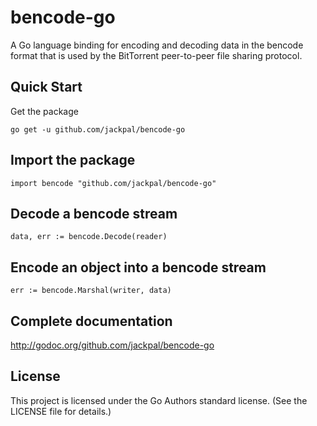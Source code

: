 bencode-go
==========

A Go language binding for encoding and decoding data in the bencode format that
is used by the BitTorrent peer-to-peer file sharing protocol.

Quick Start
-----------

Get the package

    go get -u github.com/jackpal/bencode-go

Import the package
------------------

    import bencode "github.com/jackpal/bencode-go"

Decode a bencode stream
-----------------------

    data, err := bencode.Decode(reader)

Encode an object into a bencode stream
--------------------------------------

    err := bencode.Marshal(writer, data)

Complete documentation
----------------------

http://godoc.org/github.com/jackpal/bencode-go

License
-------

This project is licensed under the Go Authors standard license. (See the LICENSE
file for details.)

